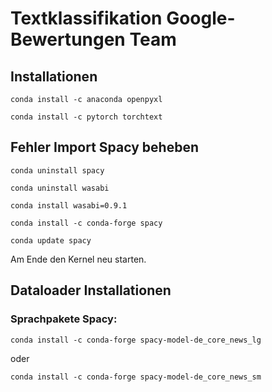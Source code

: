 # Textklassifikation Google-Bewertungen Team 

## Installationen
```
conda install -c anaconda openpyxl
```
```
conda install -c pytorch torchtext
```
## Fehler Import Spacy beheben

```
conda uninstall spacy
```
```
conda uninstall wasabi
```

```
conda install wasabi=0.9.1
```

```
conda install -c conda-forge spacy 
```

```
conda update spacy
```

Am Ende den Kernel neu starten.

## Dataloader Installationen

### Sprachpakete Spacy:
```
conda install -c conda-forge spacy-model-de_core_news_lg
```
oder
```
conda install -c conda-forge spacy-model-de_core_news_sm
```